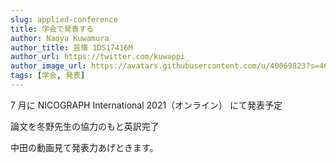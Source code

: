 ```yaml
---
slug: applied-conference
title: 学会で発表する
author: Naoya Kuwamura
author_title: 芸情 1DS17416M
author_url: https://twitter.com/kuwappi_
author_image_url: https://avatars.githubusercontent.com/u/40069823?s=460&v=4
tags: [学会, 発表]
---
```


7 月に NICOGRAPH International 2021（オンライン） にて発表予定

論文を冬野先生の協力のもと英訳完了

中田の動画見て発表力あげときます。
